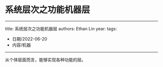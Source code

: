 # 系统层次之功能机器层


---
title: 系统层次之功能机器层
authors: Ethan Lin
year:
tags:
  - 日期/2022-06-20 
  - 内容/机器 
---




从个体层面而言，能够实现各种功能的层。